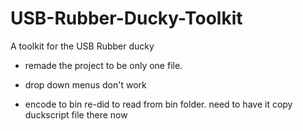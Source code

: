 # USB-Rubber-Ducky-Toolkit
A toolkit for the USB Rubber ducky


- remade the project to be only one file.

- drop down menus don't work

- encode to bin re-did to read from bin folder. need to have it copy duckscript file there now
